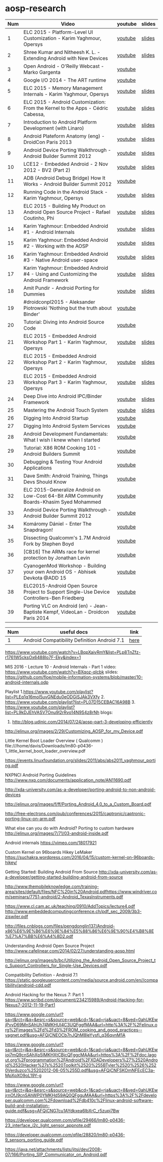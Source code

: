 # aosp-research

Num |                                  Video                                                     |                                                         youtube                                         | slides
--- | ------------------------------------------------------------------------------------------ | ------------------------------------------------------------------------------------------------------- | -----------------------------------------------------------------------------------------------
1   | ELC 2015 - Platform-Level UI Customization - Karim Yaghmour, Opersys                       | [youtube](https://www.youtube.com/watch?v=icHT3t0P3lw)                                                  | [slides](http://elinux.org/images/2/2b/Platform-Level_UI_Customization.pdf)
2   | Shree Kumar and Nitheesh K. L. - Extending Android with New Devices                        | [youtube](https://www.youtube.com/watch?v=hezmo93-tU4)                                                  | [slides](https://www.slideshare.net/ShreeKumar1/extending-android-with-new-devices)
3   | Open Android - O'Reilly Webcast - Marko Gargenta                                           | [youtube](https://www.youtube.com/watch?v=6TpxrZo1FjA&list=PLOrIbKcQAgbnWyrE3EVF2QPlf4CvThk6A)          | 
4   | Google I/O 2014 - The ART runtime                                                          | [youtube](https://www.youtube.com/watch?v=EBlTzQsUoOw&index=10&list=PLd70x3t8N-h6TjgeOT60nnyTQ2u1p1cWL) | 
5   | ELC 2015 - Memory Management Internals - Karim Yaghmour, Opersys                           | [youtube](https://www.youtube.com/watch?v=0BLLt_U5pus&list=PLzHJsAe4ulQr0HY2weezuHJSubzqh2McJ)          | [slides](http://elinux.org/images/e/e9/Memory_Management_Internals.pdf)
6   | ELC 2015 - Android Customization: From the Kernel to the Apps - Cédric Cabessa,            | [youtube](https://www.youtube.com/watch?v=o64puvBxgYM&index=3&list=PLp0nAUdhWcr5xQnM5Jaay5NccBlUE6Z8V)  | [slides](http://elinux.org/images/f/fb/Android_Customization-_From_the_Kernel_to_the_Apps.pdf)
7   | Introduction to Android Platform Development (with Linaro)                                 | [youtube](https://www.youtube.com/watch?v=wS2VxHQkeT4&index=6&list=PLp0nAUdhWcr5xQnM5Jaay5NccBlUE6Z8V)  | [slides](https://wiki.linaro.org/Events/LinaroConnectQ3.11/Presentations?action=AttachFile&do=get&target=Introduction_to_Android_Platform_Development.pdf)
8   | Android Plateform Anatomy (eng) - DroidCon Paris 2013                                      | [youtube](https://www.youtube.com/watch?v=UBHz-noN60I)                                                  | [slides](https://www.slideshare.net/gxben/droidcon-2013-france-android-platform-anatomy)
9   | Android Device Porting Walkthrough - Android Builder Summit 2012                           | [youtube](https://www.youtube.com/watch?v=mvxYt3AkbrE&t=17s)                                            | [slides](https://events.linuxfoundation.org/images/stories/pdf/lf_abs12_zores.pdf)
10  | LCE12 - Embedded Android - 2 Nov 2012 - BV2 (Part 2)                                       | [youtube](https://www.youtube.com/watch?v=mdpjEAu76jE&t=263s)                                           | [slides](https://events.linuxfoundation.org/images/stories/pdf/lf_abs12_kobayashi.pdf)
11  | ADB (Android Debug Bridge) How It Works - Android Builder Summit 2012                      | [youtube](https://www.youtube.com/watch?v=0y8Xn5NfpLY&index=3&list=PL89H05C9GvZ-CbEkj2CFuwNlHvql0qB_p)  |
12  | Running Code in the Android Stack - Karim Yaghmour, Opersys                                | [youtube](https://www.youtube.com/watch?v=D5D5_Cghkv0&list=PLrWvSmw0_Zf2Y9PH3rsFZra_g1Zo9Yk2h&index=1)  | [slides](http://events.linuxfoundation.org/sites/events/files/slides/running-code-in-android-clean-131030.pdf)
13  | ELC 2015 - Building My Product on Android Open Source Project - Rafael Coutinho, Phi       | [youtube](https://www.youtube.com/watch?v=yUOzBvtXEgE&t=132s)                                           | [slides](http://elinux.org/images/2/29/Customizing_AOSP_for_my_Device.pdf)
14  | Karim Yaghmour: Embedded Android #1 - Android Internals                                    | [youtube](https://www.youtube.com/watch?v=KLUXPxxJc5c)                                                  | [slides](https://www.slideshare.net/opersys/embedded-android-workshop-part-1-at-linaro-connect-asia-2013)
15  | Karim Yaghmour: Embedded Android #2 - Working with the AOSP                                | [youtube](https://www.youtube.com/watch?v=LimC0XpeT0k)                                                  | [slides](https://www.slideshare.net/opersys/working-with-the-aosp-linaro-connect-asia-2013)
16  | Karim Yaghmour: Embedded Android #3 - Native Android user-space                            | [youtube](https://www.youtube.com/watch?v=lHeMfFAFI-I&t=880s)                                           | [slides](https://www.slideshare.net/opersys/native-android-userspace-part-of-the-embedded-android-workshop-at-linaro-connect-asia-2013)
17  | Karim Yaghmour: Embedded Android #4 - Using and Customizing the Android Framework          | [youtube](https://www.youtube.com/watch?v=XwRy8Kv3vDQ&t=7s)                                             | [slides](https://www.slideshare.net/opersys/using-and-customizing-the-android-framework-part-4-of-embedded-android-workshop-at-linaro-connect-asia-2013)
18  | Amit Pundir - Android Porting for Dummies                                                  | [youtube](https://www.youtube.com/watch?v=JD1V3AQC0GQ)                                                  | [slides](https://www.slideshare.net/pundiramit/android-porting-for-dummies)
19  | #droidconpl2015 - Aleksander Piotrowski 'Nothing but the truth about Binder'               | [youtube](https://www.youtube.com/watch?v=l4OlJqJDpkk)                      
20  | Tutorial: Diving into Android Source Code                                                  | [youtube](https://www.youtube.com/watch?v=NsqFOSzoYE8)                 
21  | ELC 2015 - Embedded Android Workshop Part 1 - Karim Yaghmour, Opersys                      | [youtube](https://www.youtube.com/watch?v=dEKYZUgorWQ&t=115s)                                           | [slides](https://www.slideshare.net/opersys/embedded-android-workshop-46338344)
22  | ELC 2015 - Embedded Android Workshop Part 2 - Karim Yaghmour, Opersys                      | [youtube](https://www.youtube.com/watch?v=TBNz2LN_58s)                                                  | [slides](https://www.slideshare.net/opersys/embedded-android-workshop-46338344)
23  | ELC 2015 - Embedded Android Workshop Part 3 - Karim Yaghmour, Opersys                      | [youtube](https://www.youtube.com/watch?v=qaI2upEFuoc)                                                  | [slides](https://www.slideshare.net/opersys/embedded-android-workshop-46338344)
24  | Deep Dive into Android IPC/Binder Framework                                                | [youtube](https://www.youtube.com/watch?v=LBqpXaivRmY&list=PLp8TnZfz-r1761W5cksOx6488Io7F-Eky&index=1)  | [slides](https://events.linuxfoundation.org/images/stories/slides/abs2013_gargentas.pdf)
25  | Mastering the Android Touch System                                                         | [youtube](https://www.youtube.com/watch?v=EZAoJU-nUyI)                                                  | [slides](http://files.cnblogs.com/files/sunzn/PRE_andevcon_mastering-the-android-touch-system.pdf)
26  | Digging Into Android Startup                                                               | [youtube](https://www.youtube.com/watch?annotation_id=annotation_1433316763&feature=iv&src_vid=GFtoxou13J8&v=5SQP0qfUDjI)                                          
27  | Digging Into Android System Services                                                       | [youtube](https://www.youtube.com/watch?v=M6extgmQQNw)
28  | Android Development Fundamentals: What I wish I knew when I started                        | [youtube](https://www.youtube.com/watch?v=h3gPo7qFOFw)
29  | Tutorial: X86 ROM Cooking 101 - Android Builders Summit                                    | [youtube](https://www.youtube.com/watch?v=7iLeBD33Fo0)
30  | Debugging & Testing Your Android Applications                                              | [youtube](https://www.youtube.com/watch?v=AJVolvNwHL8)
31  | Dave Smith: Android Training, Things Devs Should Know                                      | [youtube](https://www.youtube.com/watch?v=GFtoxou13J8)
32  | ELC 2015-Generalize Android on Low-Cost 64-Bit ARM Community Boards-Khasim Syed Mohammed   | [youtube](https://www.youtube.com/watch?v=u2Ef3bfyT6s)
33  | Android Device Porting Walkthrough - Android Builder Summit 2012                           | [youtube](https://www.youtube.com/watch?v=mvxYt3AkbrE)
34  | Komáromy Dániel - Enter The Snapdragon!                                                    | [youtube](https://www.youtube.com/watch?v=2wJRnewVE-g)
35  | Dissecting Qualcomm's 1.7M Android Fork by Stephen Boyd                                    | [youtube](https://www.youtube.com/watch?v=JnGL85SglbA)
36  | [CB16] The ARMs race for kernel protection by Jonathan Levin                               | [youtube](https://www.youtube.com/watch?v=7qSr5p3wJ_8)
37  | CyanogenMod Workshop - Building your own Android OS - Abhisek Devkota @ADD 15              | [youtube](https://www.youtube.com/watch?v=AUMyXknowhY)
38  | ELC2015-Android Open Source Project to Support Single-Use Device Controllers-Ben Friedberg | [youtube](https://www.youtube.com/watch?v=thzj0OtGb9E&t=466s)
39  | Porting VLC on Android (en) - Jean-Baptiste Kempf, VideoLan - Droidcon Paris 2014          | [youtube](https://www.youtube.com/watch?v=NoWV2JdoNnc)


Num |           useful docs                               |            link 
--- | --------------------------------------------------- | ------------------------ 
1   | Android Compatibility Definition Android 7.1        | [here](https://static.googleusercontent.com/media/source.android.com/en//compatibility/android-cdd.pdf)                                                 

https://www.youtube.com/watch?v=LBqpXaivRmY&list=PLp8TnZfz-r1761W5cksOx6488Io7F-Eky&index=1


MIS 2016 - Lecture 10 - Android Internals - Part 1
video:  https://www.youtube.com/watch?v=BXqoz-qIcbk
slides: https://github.com/floe/mobile-information-systems/blob/master/10-android-internals.odp

Playlist
1.https://www.youtube.com/playlist?list=PLEq1q16moI5uvGNEdu0eODGiSJAk3VXfy
2. https://www.youtube.com/playlist?list=PL07D15CEBAC16A98B
3. https://www.youtube.com/playlist?list=PL9kDJEhVASV7Onu9l2rRvo14N9S4z8rNh
blogs:
1. http://blog.udinic.com/2014/07/24/aosp-part-3-developing-efficiently

http://elinux.org/images/2/29/Customizing_AOSP_for_my_Device.pdf






Little Kernel Boot Loader Overview ( Qualcomm )
file:///home/davis/Downloads/lm80-p0436-1_little_kernel_boot_loader_overview.pdf





https://events.linuxfoundation.org/slides/2011/abs/abs2011_yaghmour_porting.pdf



NXPNCI Android Porting Guidelines
http://www.nxp.com/documents/application_note/AN11690.pdf


http://xda-university.com/as-a-developer/porting-android-to-non-android-devices

http://elinux.org/images/f/ff/Porting_Android_4.0_to_a_Custom_Board.pdf

http://free-electrons.com/pub/conferences/2015/captronic/captronic-porting-linux-on-arm.pdf

What else can you do with Android?
Porting to custom hardware
http://elinux.org/images/7/71/03-android-inside.pdf

Android internals
https://vimeo.com/18017921

Custom Kernel on 96boards Hikey LeMaker
https://suchakra.wordpress.com/2016/04/15/custom-kernel-on-96boards-hikey/


Getting Started: Building Android From Source
http://xda-university.com/as-a-developer/getting-started-building-android-from-source

http://www.themobileknowledge.com/training-area/sites/default/files/NFC%20in%20Android.pdfhttps://www.windriver.com/seminars/7751-android/2-Android_TexasInstruments.pdf

https://www.cl.cam.ac.uk/teaching/0910/AddTopics/lecture4.pdf
http://www.embeddedcomputingconference.ch/pdf_sec_2009/3b3-ziswiler.pdf

http://files.cnblogs.com/files/pengdonglin137/Android-x86%E6%9E%B6%E6%9E%84%E5%88%86%E6%9E%90%E4%B8%8E%E7%A7%BB%E6%A4%8D2.pdf

Understanding Android Open Source Project
http://www.cafelinear.com/2014/02/27/understanding-aosp.html


http://elinux.org/images/b/bc/Utilizing_the_Android_Open_Source_Project_to_Support_Controllers_for_Single-Use_Devices.pdf




Compatibility Definition - Android 7.1
https://static.googleusercontent.com/media/source.android.com/en//compatibility/android-cdd.pdf


Android Hacking for the Nexus 7: Part  1
https://www.scribd.com/document/234215989/Android-Hacking-for-Nexus7-2012-11-19-Part1

https://www.google.com/url?sa=t&rct=j&q=&esrc=s&source=web&cd=1&cad=rja&uact=8&ved=0ahUKEwjPvvD69MnSAhUh74MKHUI4C3UQFggfMAA&url=http%3A%2F%2Felinux.org%2Fimages%2Fd%2Fd3%2FROM_cooking_and_good_practices--vagnet.pdf&usg=AFQjCNEOCb7nJQhM8leYysfj_q36qvnM1A


https://www.google.com/url?sa=t&rct=j&q=&esrc=s&source=web&cd=1&cad=rja&uact=8&ved=0ahUKEwioj7mQ9cnSAhXp5IMKHXtCBjcQFggcMAA&url=https%3A%2F%2Fdoc.lagout.org%2Fprogrammation%2FAndroid%2FXDADevelopers%27%2520Android%2520Hacker%27s%2520Toolkit%2520%255BTyler%2520%2526%2520Verduzco%25202012-06-05%255D.pdf&usg=AFQjCNFSKOmNFEcEC3a-MpXpXO9oL19Y-g


https://www.google.com/url?sa=t&rct=j&q=&esrc=s&source=web&cd=1&cad=rja&uact=8&ved=0ahUKEwjrnOfJ9cnSAhWP0YMKHd59AQ0QFgguMAA&url=https%3A%2F%2Fdeveloper.qualcomm.com%2Fdownload%2Fdb410c%2Flinux-android-software-build-and-installation-guide.pdf&usg=AFQjCNG7cu1AYdkxea6IbXrC_r5zupj7Bw

https://developer.qualcomm.com/qfile/29466/lm80-p0436-23_interface_i2c_light_sensor_appnote.pdf


https://developer.qualcomm.com/qfile/28820/lm80-p0436-9_sensors_porting_guide.pdf


https://java.net/attachments/lists/jitsi/dev/2008-07/166/Porting_SIP_Communicator_on_Android.pdf
